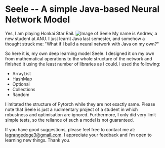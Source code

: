 # Seele -- A simple Java-based Neural Network Model
Yes, I am playing Honkai Star Rail.
![Image of Seele](https://www.pockettactics.com/wp-content/uploads/2022/06/honkai-star-rail-seele-1.jpg)
My name is Andrew, a new student at ANU. I just learnt Java last semester, and somehow a thought struck me: "What if I build a neural network with Java on my own?"

So here it is, my own deep learning model Seele. I designed it on my own from mathematical operations to the whole structure of the network and finished it using the least number of libraries as I could. I used the following:
* ArrayList
* HashMap
* Optional
* Collections
* Random

I imitated the structure of Pytorch while they 
are not exactly same. Please note that Seele is just a rudimentary project of a
student in which robustness and optimisation are ignored. Furthermore, I only did very limit simple tests, so the reliance of such a model is not
guaranteed.

If you have good suggestions, please feel free to contact me at: lagrangedoge3@gmail.com. I appreciate your feedback and I'm open to learning new things. Thank you.
